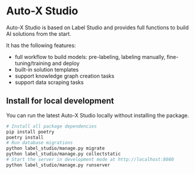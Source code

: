 # Auto-X Studio

Auto-X Studio is based on Label Studio and provides full functions to build AI solutions from the start.

It has the following features:
- full workflow to build models: pre-labeling, labeling manually, fine-tuning/training and deploy
- built-in solution templates
- support knowledge graph creation tasks
- support data scraping tasks

## Install for local development

You can run the latest Auto-X Studio locally without installing the package. 

```bash
# Install all package dependencies
pip install poetry
poetry install
# Run database migrations
python label_studio/manage.py migrate
python label_studio/manage.py collectstatic
# Start the server in development mode at http://localhost:8080
python label_studio/manage.py runserver
```
